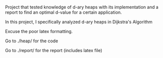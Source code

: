 Project that tested knowledge of d-ary heaps with its implementation and a report to find an optimal d-value for a certain application.

In this project, I specifically analyzed d-ary heaps in Dijkstra's Algorithm

Excuse the poor latex formatting.

Go to ./heap/ for the code

Go to ./report/ for the report (includes latex file)
